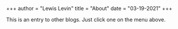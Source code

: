 +++
author = "Lewis Levin"
title = "About"
date = "03-19-2021"
+++

This is an entry to other blogs. Just click one on the menu above.